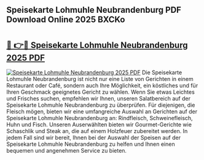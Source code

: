## Speisekarte Lohmuhle Neubrandenburg PDF Download Online 2025 BXCKo

# <h2><a href="http://gc5hm5p.nevu.top/?p=Speisekarte+Lohmuhle+Neubrandenburg">🔗 👉🔴 Speisekarte Lohmuhle Neubrandenburg 2025 PDF</a></h2>

[![Speisekarte Lohmuhle Neubrandenburg 2025 PDF](https://i.imgur.com/dBaPXMq.png)](http://gc5hm5p.nevu.top/?p=Speisekarte+Lohmuhle+Neubrandenburg)
Die Speisekarte Lohmuhle Neubrandenburg ist nicht nur eine Liste von Gerichten in einem Restaurant oder Café, sondern auch Ihre Möglichkeit, ein köstliches und für Ihren Geschmack geeignetes Gericht zu wählen. Wenn Sie etwas Leichtes und Frisches suchen, empfehlen wir Ihnen, unseren Salatbereich auf der Speisekarte Lohmuhle Neubrandenburg zu überprüfen. Für diejenigen, die Fleisch mögen, bieten wir eine umfangreiche Auswahl an Gerichten auf der Speisekarte Lohmuhle Neubrandenburg an: Rindfleisch, Schweinefleisch, Huhn und Fisch. Unseren Auserwählten bieten wir Gourmet-Gerichte wie Schaschlik und Steak an, die auf einem Holzfeuer zubereitet werden. In jedem Fall sind wir bereit, Ihnen bei der Auswahl der Speisen auf der Speisekarte Lohmuhle Neubrandenburg zu helfen und Ihnen einen bequemen und angenehmen Service zu bieten.

